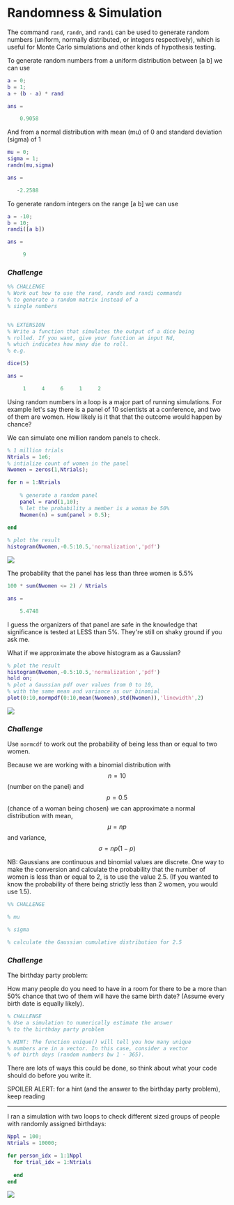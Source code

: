 # Randomness & Simulation

The command `rand`, `randn`, and `randi` can be used to generate random numbers (uniform, normally distributed, or integers respectively), which is useful for Monte Carlo simulations and other kinds of hypothesis testing.

To generate random numbers from a uniform distribution between [a b] we can use
``` Matlab
a = 0;
b = 1;
a + (b - a) * rand

ans =

    0.9058
```
And from a normal distribution with mean (mu) of 0 and standard deviation (sigma) of 1

``` Matlab
mu = 0;
sigma = 1;
randn(mu,sigma)

ans =

   -2.2588
```

To generate random integers on the range [a b] we can use
``` Matlab
a = -10;
b = 10;
randi([a b])

ans =

     9
```
### *Challenge*
```Matlab
%% CHALLENGE
% Work out how to use the rand, randn and randi commands
% to generate a random matrix instead of a
% single numbers


%% EXTENSION
% Write a function that simulates the output of a dice being
% rolled. If you want, give your function an input Nd, 
% which indicates how many die to roll.
% e.g.

dice(5)

ans =

     1     4     6     1     2
```

Using random numbers in a loop is a major part of running simulations. For example let's say there is a panel of 10 scientists at a conference, and two of them are women. How likely is it that that the outcome would happen by chance?

We can simulate one million random panels to check.
``` Matlab
% 1 million trials
Ntrials = 1e6;
% intialize count of women in the panel
Nwomen = zeros(1,Ntrials);

for n = 1:Ntrials
    
    % generate a random panel
    panel = rand(1,10);
    % let the probability a member is a woman be 50%
    Nwomen(n) = sum(panel > 0.5);
    
end

% plot the result
histogram(Nwomen,-0.5:10.5,'normalization','pdf')
```
![](Nwomen.jpg)

The probability that the panel has less than three women is 5.5%

```Matlab
100 * sum(Nwomen <= 2) / Ntrials

ans =

    5.4748
```

I guess the organizers of that panel are safe in the knowledge that significance is tested at LESS than 5%. They're still on shaky ground if you ask me.

What if we approximate the above histogram as a Gaussian? 

``` Matlab
% plot the result
histogram(Nwomen,-0.5:10.5,'normalization','pdf')
hold on;
% plot a Gaussian pdf over values from 0 to 10, 
% with the same mean and variance as our binomial
plot(0:10,normpdf(0:10,mean(Nwomen),std(Nwomen)),'linewidth',2)
```

![](Nwomen2.jpg)
### *Challenge*
Use `normcdf` to work out the probability of being less than or equal to two women.

Because we are working with a binomial distribution with $$n=10$$  (number on the panel) and $$p = 0.5$$  (chance of a woman being chosen) we can approximate a normal distribution with mean, $$\mu = np$$ and variance, $$\sigma = np(1-p)$$

NB: Gaussians are continuous and binomial values are discrete. One way to make the conversion and calculate the probability that the number of women is less than or equal to 2, is to use the value 2.5. (If you wanted to know the probability of there being strictly less than 2 women, you would use 1.5).
``` Matlab
%% CHALLENGE

% mu

% sigma

% calculate the Gaussian cumulative distribution for 2.5
```


### *Challenge*
The birthday party problem:

How many people do you need to have in a room for there to be a more than 50% chance that two of them will have the same birth date? (Assume every birth date is equally likely).

``` Matlab
% CHALLENGE
% Use a simulation to numerically estimate the answer
% to the birthday party problem

% HINT: The function unique() will tell you how many unique
% numbers are in a vector. In this case, consider a vector
% of birth days (random numbers bw 1 - 365).
```

There are lots of ways this could be done, so think about what your code should do before you write it. 

SPOILER ALERT: for a hint (and the answer to the birthday party problem), keep reading

---



I ran a simulation with two loops to check different sized groups of people with randomly assigned birthdays:

``` Matlab
Nppl = 100;
Ntrials = 10000;

for person_idx = 1:1Nppl
  for trial_idx = 1:Ntrials
  
  end
end
```

![](birthday.jpg)